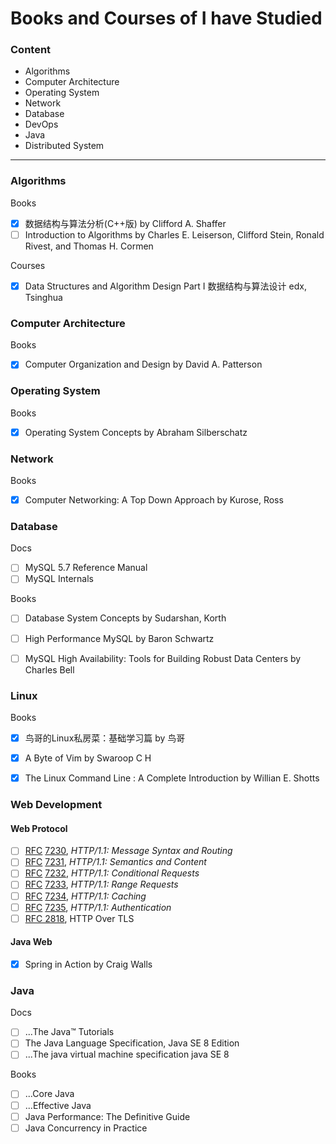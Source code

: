 # Books and Courses of I have Studied

### Content

- Algorithms
- Computer Architecture
- Operating System
- Network
- Database
- DevOps
- Java
- Distributed System



---



### Algorithms

Books

- [x] 数据结构与算法分析(C++版) by Clifford A. Shaffer
- [ ] Introduction to Algorithms by Charles E. Leiserson, Clifford Stein, Ronald Rivest, and Thomas H. Cormen

Courses

- [x] Data Structures and Algorithm Design Part I 数据结构与算法设计 edx, Tsinghua



### Computer Architecture

Books

- [x] Computer Organization and Design by David A. Patterson



### Operating System

Books

- [x] Operating System Concepts by Abraham Silberschatz



### Network

Books

- [x] Computer Networking: A Top Down Approach by Kurose, Ross



### Database

Docs

- [ ] MySQL 5.7 Reference Manual
- [ ] MySQL Internals

Books

- [ ] Database System Concepts by Sudarshan, Korth

- [ ] High Performance MySQL by Baron Schwartz
- [ ] MySQL High Availability: Tools for Building Robust Data Centers by Charles Bell 



### Linux

Books

- [x] 鸟哥的Linux私房菜：基础学习篇 by 鸟哥
- [x] A Byte of Vim by Swaroop C H
- [x] The Linux Command Line : A Complete Introduction by Willian E. Shotts



### Web Development

#### Web Protocol

- [ ] [RFC](https://en.wikipedia.org/wiki/Request_for_Comments_(identifier)) [7230](https://tools.ietf.org/html/rfc7230), *HTTP/1.1: Message Syntax and Routing*
- [ ] [RFC](https://en.wikipedia.org/wiki/Request_for_Comments_(identifier)) [7231](https://tools.ietf.org/html/rfc7231), *HTTP/1.1: Semantics and Content*
- [ ] [RFC](https://en.wikipedia.org/wiki/Request_for_Comments_(identifier)) [7232](https://tools.ietf.org/html/rfc7232), *HTTP/1.1: Conditional Requests*
- [ ] [RFC](https://en.wikipedia.org/wiki/Request_for_Comments_(identifier)) [7233](https://tools.ietf.org/html/rfc7233), *HTTP/1.1: Range Requests*
- [ ] [RFC](https://en.wikipedia.org/wiki/Request_for_Comments_(identifier)) [7234](https://tools.ietf.org/html/rfc7234), *HTTP/1.1: Caching*
- [ ] [RFC](https://en.wikipedia.org/wiki/Request_for_Comments_(identifier)) [7235](https://tools.ietf.org/html/rfc7235), *HTTP/1.1: Authentication*
- [ ] [RFC 2818](https://tools.ietf.org/html/rfc2818), HTTP Over TLS

#### Java Web

- [x] Spring in Action by Craig Walls



### Java

Docs

- [ ] ...The Java™ Tutorials
- [ ] The Java Language Specification, Java SE 8 Edition
- [ ] ...The java virtual machine specification java SE 8

Books

- [ ] ...Core Java
- [ ] ...Effective Java
- [ ] Java Performance: The Definitive Guide
- [ ] Java Concurrency in Practice
